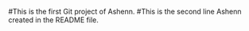 #This is the first Git project of Ashenn.
#This is the second line Ashenn created in the README file.